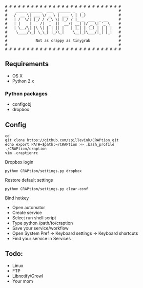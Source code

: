 ```
# # # # # # # # # # # # # # # # # # # # # # # # # # #
#    _____ ______  ___  ______ _   _                #
#   /  __ \| ___ \/ _ \ | ___ \ | (_)               #
#   | /  \/| |_/ / /_\ \| |_/ / |_ _  ___  _ __     #
#   | |    |    /|  _  ||  __/| __| |/ _ \| '_ \    #
#   | \__/\| |\ \| | | || |   | |_| | (_) | | | |   #
#    \____/\_| \_\_| |_/\_|    \__|_|\___/|_| |_|   #
#                                                   #
#             Not as crappy as tinygrab             #
#                                                   #
# # # # # # # # # # # # # # # # # # # # # # # # # # #
```
Requirements
------------
* OS X
* Python 2.x

### Python packages

* configobj
* dropbox

Config
------
```
cd
git clone https://github.com/spillevink/CRAPtion.git
echo export PATH=$path:~/CRAPtion >> .bash_profile
./CRAPtion/craption
vim .craptionrc
```
Dropbox login
```
python CRAPtion/settings.py dropbox
```
Restore default settings
```
python CRAPtion/settings.py clear-conf
```
Bind hotkey
* Open automator
* Create service
* Select run shell script
* Type python /path/to/craption
* Save your service/workflow
* Open System Pref -> Keyboard settings -> Keyboard shortcuts
* Find your service in Services

Todo:
-----
 * Linux
 * FTP
 * Libnotify/Growl
 * Your mom
